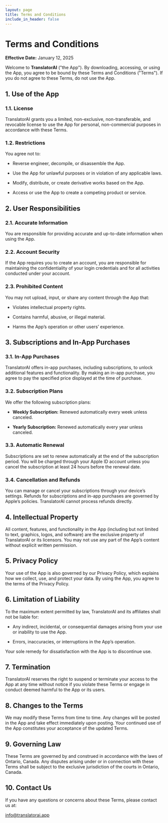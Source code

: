 ```yaml
---
layout: page
title: Terms and Conditions
include_in_header: false
---
```


# Terms and Conditions

**Effective Date:** January 12, 2025

Welcome to **TranslatorAI** ("the App"). By downloading, accessing, or using the App, you agree to be bound by these Terms and Conditions ("Terms"). If you do not agree to these Terms, do not use the App.

## 1. Use of the App

### 1.1. License

TranslatorAI grants you a limited, non-exclusive, non-transferable, and revocable license to use the App for personal, non-commercial purposes in accordance with these Terms.

### 1.2. Restrictions

You agree not to:

* Reverse engineer, decompile, or disassemble the App.

* Use the App for unlawful purposes or in violation of any applicable laws.

* Modify, distribute, or create derivative works based on the App.

* Access or use the App to create a competing product or service.

## 2. User Responsibilities

### 2.1. Accurate Information

You are responsible for providing accurate and up-to-date information when using the App.

### 2.2. Account Security

If the App requires you to create an account, you are responsible for maintaining the confidentiality of your login credentials and for all activities conducted under your account.

### 2.3. Prohibited Content

You may not upload, input, or share any content through the App that:

* Violates intellectual property rights.

* Contains harmful, abusive, or illegal material.

* Harms the App’s operation or other users’ experience.

## 3. Subscriptions and In-App Purchases

### 3.1. In-App Purchases

TranslatorAI offers in-app purchases, including subscriptions, to unlock additional features and functionality. By making an in-app purchase, you agree to pay the specified price displayed at the time of purchase.

### 3.2. Subscription Plans

We offer the following subscription plans:

* **Weekly Subscription:** Renewed automatically every week unless canceled.

* **Yearly Subscription:** Renewed automatically every year unless canceled.

### 3.3. Automatic Renewal

Subscriptions are set to renew automatically at the end of the subscription period. You will be charged through your Apple ID account unless you cancel the subscription at least 24 hours before the renewal date.

### 3.4. Cancellation and Refunds

You can manage or cancel your subscriptions through your device’s settings. Refunds for subscriptions and in-app purchases are governed by Apple’s policies. TranslatorAI cannot process refunds directly.

## 4. Intellectual Property

All content, features, and functionality in the App (including but not limited to text, graphics, logos, and software) are the exclusive property of TranslatorAI or its licensors. You may not use any part of the App’s content without explicit written permission.

## 5. Privacy Policy

Your use of the App is also governed by our Privacy Policy, which explains how we collect, use, and protect your data. By using the App, you agree to the terms of the Privacy Policy.

## 6. Limitation of Liability

To the maximum extent permitted by law, TranslatorAI and its affiliates shall not be liable for:

* Any indirect, incidental, or consequential damages arising from your use or inability to use the App.

* Errors, inaccuracies, or interruptions in the App’s operation.

Your sole remedy for dissatisfaction with the App is to discontinue use.

## 7. Termination

TranslatorAI reserves the right to suspend or terminate your access to the App at any time without notice if you violate these Terms or engage in conduct deemed harmful to the App or its users.

## 8. Changes to the Terms

We may modify these Terms from time to time. Any changes will be posted in the App and take effect immediately upon posting. Your continued use of the App constitutes your acceptance of the updated Terms.

## 9. Governing Law

These Terms are governed by and construed in accordance with the laws of Ontario, Canada. Any disputes arising under or in connection with these Terms shall be subject to the exclusive jurisdiction of the courts in Ontario, Canada.

## 10. Contact Us

If you have any questions or concerns about these Terms, please contact us at:

info@translatorai.app